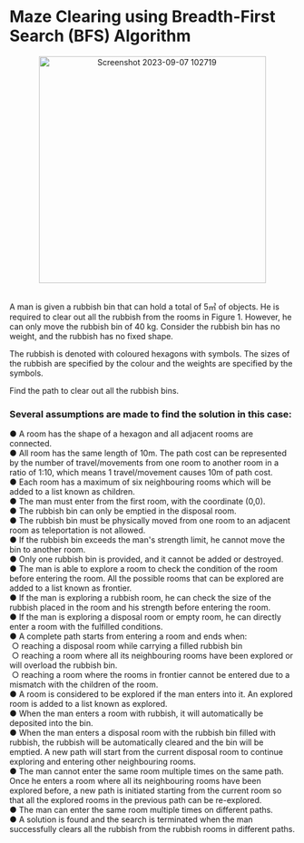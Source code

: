 # Maze Clearing using Breadth-First Search (BFS) Algorithm
<p align="center"><img width="400" alt="Screenshot 2023-09-07 102719" src="https://github.com/yuennyao/maze-clearing-BFS/assets/87840513/691a409e-456d-43b3-8c2f-ab31fbb8f1bd"></p>
<br>
A man is given a rubbish bin that can hold a total of 5&#13221; of objects. He is required to clear out all the rubbish from the rooms in Figure 1. However, he can only move the rubbish bin of 40 kg. Consider the rubbish bin has no weight, and the rubbish has no fixed shape. 

The rubbish is denoted with coloured hexagons with symbols. The sizes of the rubbish are specified by the colour and the weights are specified by the symbols.

Find the path to clear out all the rubbish bins.

<h3>Several assumptions are made to find the solution in this case:<br></h3> 
● A room has the shape of a hexagon and all adjacent rooms are connected. <br>
● All room has the same length of 10m. The path cost can be represented by the number of travel/movements from one room to another room in a ratio of 1:10, which means 1 travel/movement causes 10m of path cost. <br>
● Each room has a maximum of six neighbouring rooms which will be added to a list known as children. <br>
● The man must enter from the first room, with the coordinate (0,0). <br>
● The rubbish bin can only be emptied in the disposal room. <br>
● The rubbish bin must be physically moved from one room to an adjacent room as teleportation is not allowed. <br>
● If the rubbish bin exceeds the man's strength limit, he cannot move the bin to another room. <br>
● Only one rubbish bin is provided, and it cannot be added or destroyed. <br>
● The man is able to explore a room to check the condition of the room before entering the room. All the possible rooms that can be explored are added to a list known as frontier. <br>
● If the man is exploring a rubbish room, he can check the size of the rubbish placed in the room and his strength before entering the room. <br>
● If the man is exploring a disposal room or empty room, he can directly enter a room with the fulfilled conditions. <br>
● A complete path starts from entering a room and ends when: <br> 
  &nbsp;○ reaching a disposal room while carrying a filled rubbish bin <br>
  &nbsp;○ reaching a room where all its neighbouring rooms have been explored or will overload the rubbish bin. <br>
  &nbsp;○ reaching a room where the rooms in frontier cannot be entered due to a mismatch with the children of the room. <br> 
● A room is considered to be explored if the man enters into it. An explored room is added to a list known as explored. <br>
● When the man enters a room with rubbish, it will automatically be deposited into the bin. <br>
● When the man enters a disposal room with the rubbish bin filled with rubbish, the rubbish will be automatically cleared and the bin will be emptied. A new path will start from the current disposal room to continue exploring and entering other neighbouring rooms. <br>
● The man cannot enter the same room multiple times on the same path. Once he enters a room where all its neighbouring rooms have been explored before, a new path is initiated starting from the current room so that all the explored rooms in the previous path can be re-explored. <br>
● The man can enter the same room multiple times on different paths. <br>
● A solution is found and the search is terminated when the man successfully clears all the rubbish from the rubbish rooms in different paths. <br>
